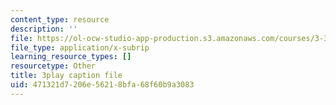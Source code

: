 ```yaml
---
content_type: resource
description: ''
file: https://ol-ocw-studio-app-production.s3.amazonaws.com/courses/3-320-atomistic-computer-modeling-of-materials-sma-5107-spring-2005/471321d7206e56218bfa68f60b9a3083_HcQ7bdBGbEs.vtt
file_type: application/x-subrip
learning_resource_types: []
resourcetype: Other
title: 3play caption file
uid: 471321d7-206e-5621-8bfa-68f60b9a3083
---
```

